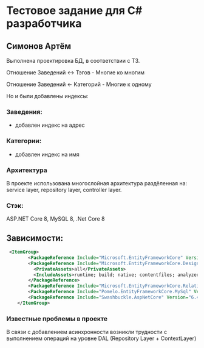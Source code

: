 # Тестовое задание для С# разработчика
## Симонов Артём

Выполнена проектировка БД, в соответствии с ТЗ.

Отношение Заведений <-> Тэгов - Многие ко многим

Отношение Заведений <- Категорий - Многие к одному 

Но и были добавлены индексы:
### Заведения:
- добавлен индекс на адрес
### Категории:
- добавлен индекс на имя

### Архитектура
В проекте использована многослойная архитектура раздёленная на: service layer, repository layer, controller layer. 

### Стэк:
ASP.NET Core 8, MySQL 8, .Net Core 8

## Зависимости:
```xml
 <ItemGroup>
        <PackageReference Include="Microsoft.EntityFrameworkCore" Version="8.0.8" />
        <PackageReference Include="Microsoft.EntityFrameworkCore.Design" Version="8.0.8">
          <PrivateAssets>all</PrivateAssets>
          <IncludeAssets>runtime; build; native; contentfiles; analyzers; buildtransitive</IncludeAssets>
        </PackageReference>
        <PackageReference Include="Microsoft.EntityFrameworkCore.Relational" Version="8.0.8" />
        <PackageReference Include="Pomelo.EntityFrameworkCore.MySql" Version="8.0.2" />
        <PackageReference Include="Swashbuckle.AspNetCore" Version="6.4.0"/>
    </ItemGroup>
```

### Известные проблемы в проекте
В связи с добавлением асинхронности возникли трудности с выполнением операций на уровне DAL (Repository Layer + ContextLayer)
